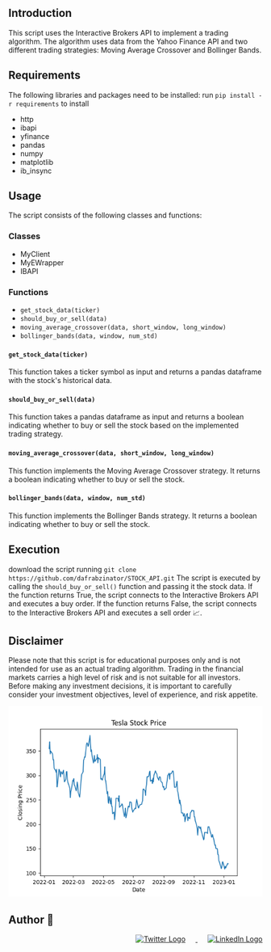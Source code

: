 
## Introduction
This script uses the Interactive Brokers API to implement a trading algorithm. The algorithm uses data from the Yahoo Finance API and two different trading strategies: Moving Average Crossover and Bollinger Bands.

## Requirements
The following libraries and packages need to be installed:
run `pip install -r requirements` to install
- http
- ibapi
- yfinance
- pandas
- numpy
- matplotlib
- ib_insync

## Usage
The script consists of the following classes and functions:

### Classes
- MyClient
- MyEWrapper
- IBAPI

### Functions
- `get_stock_data(ticker)`
- `should_buy_or_sell(data)`
- `moving_average_crossover(data, short_window, long_window)`
- `bollinger_bands(data, window, num_std)`

#### `get_stock_data(ticker)`
This function takes a ticker symbol as input and returns a pandas dataframe with the stock's historical data.

#### `should_buy_or_sell(data)`
This function takes a pandas dataframe as input and returns a boolean indicating whether to buy or sell the stock based on the implemented trading strategy.

#### `moving_average_crossover(data, short_window, long_window)`
This function implements the Moving Average Crossover strategy. It returns a boolean indicating whether to buy or sell the stock.

#### `bollinger_bands(data, window, num_std)`
This function implements the Bollinger Bands strategy. It returns a boolean indicating whether to buy or sell the stock.

## Execution
download the script running `git clone https://github.com/dafrabzinator/STOCK_API.git`
The script is executed by calling the `should_buy_or_sell()` function and passing it the stock data. If the function returns True, the script connects to the Interactive Brokers API and executes a buy order. If the function returns False, the script connects to the Interactive Brokers API and executes a sell order :chart_with_upwards_trend:.

## Disclaimer 
Please note that this script is for educational purposes only and is not intended for use as an actual trading algorithm. Trading in the financial markets carries a high level of risk and is not suitable for all investors. Before making any investment decisions, it is important to carefully consider your investment objectives, level of experience, and risk appetite.


![the stock data](/Figure_1.png)
## Author :memo:

<div style="text-align: right;">
  <a href="https://twitter.com/dafrabzinator" target="_blank">
    <img src="https://cdn.jsdelivr.net/gh/devicons/devicon/icons/twitter/twitter-original.svg" alt="Twitter Logo" width="30" height="20" style="margin-right: 20px;">
  </a>
  <a href="http://linkedin.com/in/oluwabusayomi-s-orosunlegan-6a0144263" target="_blank">
    <img src="https://cdn.jsdelivr.net/gh/devicons/devicon/icons/linkedin/linkedin-original.svg" alt="LinkedIn Logo" width="30" height=" 20" style="margin-left: 20px;">
  </a>
</div>




